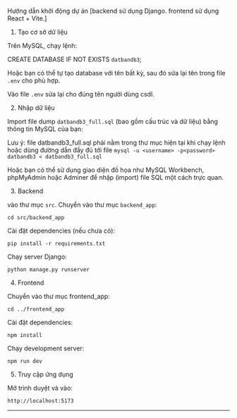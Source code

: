  
Hướng dẫn khởi động dự án
[backend sử dụng Django.
frontend sử dụng React + Vite.]

1. Tạo cơ sở dữ liệu

 Trên MySQL, chạy lệnh:

  CREATE DATABASE IF NOT EXISTS `datbandb3`;
  
  Hoặc bạn có thể tự tạo database với tên bất kỳ, sau đó sửa lại tên trong file `.env` cho phù hợp.

  Vào file `.env` sửa lại cho đúng tên người dùng csdl.

2. Nhập dữ liệu

 Import file dump `datbandb3_full.sql` (bao gồm cấu trúc và dữ liệu) bằng thông tin MySQL của bạn:

   Lưu ý: file datbandb3_full.sql phải nằm trong thư mục hiện tại khi chạy lệnh hoặc dùng đường dẫn đầy đủ tới file
  `mysql -u <username> -p<password> datbandb3 < datbandb3_full.sql`
  
 Hoặc bạn có thể sử dụng giao diện đồ họa như MySQL Workbench, phpMyAdmin hoặc Adminer để nhập (import) file SQL một cách trực quan.

3. Backend

 vào thư mục `src`.
 Chuyển vào thư mục `backend_app`:

  `cd src/backend_app`
  
 Cài đặt dependencies (nếu chưa có):

  `pip install -r requirements.txt`
  
 Chạy server Django:

  `python manage.py runserver`
  

4. Frontend

 Chuyển vào thư mục frontend_app:

  `cd ../frontend_app`
  
 Cài đặt dependencies:

  `npm install`
  
 Chạy development server:


  `npm run dev`
  

5. Truy cập ứng dụng

 Mở trình duyệt và vào:

  
  `http://localhost:5173`
  

---
